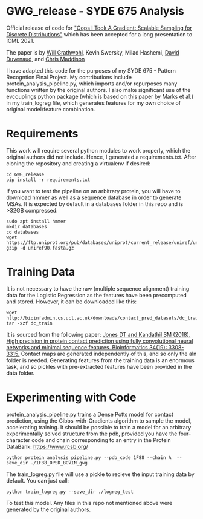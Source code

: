 # GWG_release - SYDE 675 Analysis
Official release of code for 
["Oops I Took A Gradient: Scalable Sampling for Discrete Distributions"](https://arxiv.org/abs/2102.04509) 
which has been accepted for a long presentation to ICML 2021. 

The paper is by [Will Grathwohl](http://www.cs.toronto.edu/~wgrathwohl/), Kevin Swersky, Milad Hashemi, 
[David Duvenaud](http://www.cs.toronto.edu/~duvenaud/), and [Chris Maddison](https://www.cs.toronto.edu/~cmaddis/)

I have adapted this code for the purposes of my SYDE 675 - Pattern Recogntion Final Project.
My contributions include protein_analysis_pipeline.py, which imports and/or repurposes many functions written by the 
original authors.
I also make significant use of the evcouplings python package (which is based on 
[this](https://doi.org/10.1371/journal.pone.0028766) paper by Marks et al.) in my train_logreg file, which generates 
features for my own choice of original model/feature combination.

# Requirements
This work will require several python modules to work properly, which the original authors did not include. Hence, I 
generated a requirements.txt. After cloning the repository and creating a virtualenv if desired:
```
cd GWG_release
pip install -r requirements.txt
```
If you want to test the pipeline on an arbitrary protein, you will have to download hmmer as well as a sequence database 
in order to generate MSAs. It is expected by default in a databases folder in this repo and is >32GB compressed:
```
sudo apt install hmmer
mkdir databases
cd databases
wget https://ftp.uniprot.org/pub/databases/uniprot/current_release/uniref/uniref90/uniref90.fasta.gz
gzip -d uniref90.fasta.gz
```
# Training Data
It is not necessary to have the raw (multiple sequence alignment) training data for the Logistic Regression 
as the features have been precomputed and stored. However, it can be downloaded like this:
```
wget http://bioinfadmin.cs.ucl.ac.uk/downloads/contact_pred_datasets/dc_train
tar -xzf dc_train
```
It is sourced from the following paper: 
[Jones DT and Kandathil SM (2018). High precision in protein contact prediction using fully convolutional neural networks and minimal sequence features. Bioinformatics 34(19): 3308-3315.](https://github.com/psipred/DeepCov)
Contact maps are generated independently of this, and so only the aln folder is needed.
Generating features from the training data is an enormous task, and so pickles with pre-extracted features have been provided in the data folder.

# Experimenting with Code
protein_analysis_pipeline.py trains a Dense Potts model for contact prediction, using the Gibbs-with-Gradients algorithm
to sample the model, accelerating training. It should be possible to train a model for an arbitrary experimentally
solved structure from the pdb, provided you have the four-character code and chain corresponding to an entry in the
Protein DataBank: https://www.rcsb.org/
```
python protein_analysis_pipeline.py --pdb_code 1F88 --chain A  --save_dir ./1F88_OPSD_BOVIN_gwg
```
The train_logreg.py file will use a pickle to recieve the input training data by default. You can just call:
```
python train_logreg.py --save_dir ./logreg_test
```
To test this model.
Any files in this repo not mentioned above were generated by the original authors.
